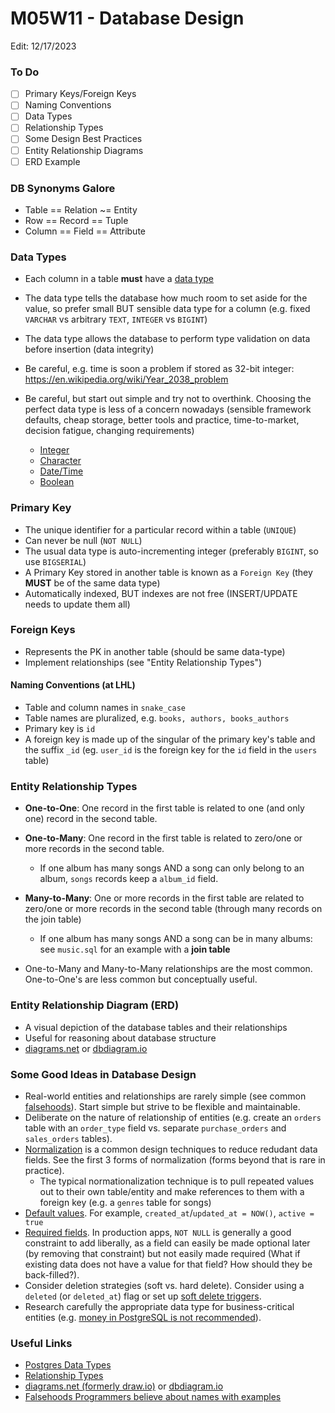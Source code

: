 # M05W11 - Database Design

Edit: 12/17/2023

### To Do
- [ ] Primary Keys/Foreign Keys
- [ ] Naming Conventions
- [ ] Data Types
- [ ] Relationship Types
- [ ] Some Design Best Practices
- [ ] Entity Relationship Diagrams
- [ ] ERD Example

### DB Synonyms Galore
- Table == Relation ~= Entity
- Row == Record == Tuple
- Column == Field == Attribute

### Data Types
- Each column in a table **must** have a [data type](https://www.postgresql.org/docs/16/datatype.html)
- The data type tells the database how much room to set aside for the value, so prefer small BUT sensible data type for a column (e.g. fixed `VARCHAR` vs arbitrary `TEXT`, `INTEGER` vs `BIGINT`)
- The data type allows the database to perform type validation on data before insertion (data integrity)
- Be careful, e.g. time is soon a problem if stored as 32-bit integer: https://en.wikipedia.org/wiki/Year_2038_problem

- Be careful, but start out simple and try not to overthink. Choosing the perfect data type is less of a concern nowadays (sensible framework defaults, cheap storage, better tools and practice, time-to-market, decision fatigue, changing requirements)
    * [Integer](https://www.postgresql.org/docs/current/datatype-numeric.html#DATATYPE-INT)
    * [Character](https://www.postgresql.org/docs/current/datatype-character.html)
    * [Date/Time](https://www.postgresql.org/docs/current/datatype-datetime.html)
    * [Boolean](https://www.postgresql.org/docs/current/datatype-boolean.html)

### Primary Key
- The unique identifier for a particular record within a table (`UNIQUE`)
- Can never be null (`NOT NULL`)
- The usual data type is auto-incrementing integer (preferably `BIGINT`, so use `BIGSERIAL`)
- A Primary Key stored in another table is known as a `Foreign Key` (they **MUST** be of the same data type)
- Automatically indexed, BUT indexes are not free (INSERT/UPDATE needs to update them all)

### Foreign Keys
- Represents the PK in another table (should be same data-type)
- Implement relationships (see "Entity Relationship Types")

#### Naming Conventions (at LHL)
- Table and column names in `snake_case`
- Table names are pluralized, e.g. `books, authors, books_authors`
- Primary key is `id`
- A foreign key is made up of the singular of the primary key's table and the suffix `_id` (eg. `user_id` is the foreign key for the `id` field in the `users` table)

### Entity Relationship Types
- **One-to-One**: One record in the first table is related to one (and only one) record in the second table.
- **One-to-Many**: One record in the first table is related to zero/one or more records in the second table.
  - If one album has many songs AND a song can only belong to an album, `songs` records keep a `album_id` field.
- **Many-to-Many**: One or more records in the first table are related to zero/one or more records in the second table (through many records on the join table)
  - If one album has many songs AND a song can be in many albums: see `music.sql` for an example with a **join table**

- One-to-Many and Many-to-Many relationships are the most common. One-to-One's are less common but conceptually useful.

### Entity Relationship Diagram (ERD)
- A visual depiction of the database tables and their relationships
- Useful for reasoning about database structure
- [diagrams.net](https://app.diagrams.net/) or [dbdiagram.io](https://dbdiagram.io/)

### Some Good Ideas in Database Design
- Real-world entities and relationships are rarely simple (see common [falsehoods](https://github.com/kdeldycke/awesome-falsehood)). Start simple but strive to be flexible and maintainable.
- Deliberate on the nature of relationship of entities (e.g. create an `orders` table with an `order_type` field vs. separate `purchase_orders` and `sales_orders` tables).
- [Normalization](https://en.wikipedia.org/wiki/Database_normalization#Example_of_a_step-by-step_normalization) is a common design techniques to reduce redudant data fields. See the first 3 forms of normalization (forms beyond that is rare in practice).
  - The typical normationalization technique is to pull repeated values out to their own table/entity and make references to them with a foreign key (e.g. a `genres` table for songs)
- [Default values](https://www.postgresql.org/docs/16/ddl-default.html). For example, `created_at`/`updated_at = NOW()`, `active = true`
- [Required fields](https://www.postgresql.org/docs/16/ddl-constraints.html). In production apps, `NOT NULL` is generally a good constraint to add liberally, as a field can easily be made optional later (by removing that constraint) but not easily made required (What if existing data does not have a value for that field? How should they be back-filled?).
- Consider deletion strategies (soft vs. hard delete). Consider using a `deleted` (or `deleted_at`) flag or set up [soft delete triggers](https://web.archive.org/web/20210617191053/https://medium.com/meroxa/creating-a-soft-delete-archive-table-with-postgresql-70ba2eb6baf3).
- Research carefully the appropriate data type for business-critical entities (e.g. [money in PostgreSQL is not recommended](https://wiki.postgresql.org/wiki/Don't_Do_This#Don.27t_use_money)).

### Useful Links
* [Postgres Data Types](https://www.postgresql.org/docs/16/datatype.html/)
* [Relationship Types](http://etutorials.org/SQL/Database+design+for+mere+mortals/Part+II+The+Design+Process/Chapter+10.+Table+Relationships/Types+of+Relationships/)
* [diagrams.net (formerly draw.io)](https://app.diagrams.net/) or [dbdiagram.io](https://dbdiagram.io/)
* [Falsehoods Programmers believe about names with examples](https://shinesolutions.com/2018/01/08/falsehoods-programmers-believe-about-names-with-examples/)
